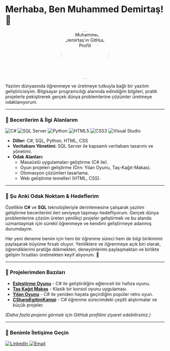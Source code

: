 # Merhaba, Ben Muhammed Demirtaş! 👋

<p align="center">
  <a href="https://github.com/mdmrtas">
    <img src="https://avatars.githubusercontent.com/u/senin_github_id_buraya?v=4" alt="Muhammed Demirtaş'ın GitHub Profili" width="150" style="border-radius: 50%;">
  </a>
</p>

Yazılım dünyasında öğrenmeye ve üretmeye tutkuyla bağlı bir yazılım geliştiricisiyim. Bilgisayar programcılığı alanında edindiğim bilgileri, pratik projelerle pekiştirerek gerçek dünya problemlerine çözümler üretmeye odaklanıyorum.

---

### 🚀 Becerilerim & İlgi Alanlarım

<p align="left">
  <img src="https://img.shields.io/badge/C%23-239120?style=for-the-badge&logo=c-sharp&logoColor=white" alt="C#">
  <img src="https://img.shields.io/badge/SQL_Server-CC2927?style=for-the-badge&logo=microsoft-sql-server&logoColor=white" alt="SQL Server">
  <img src="https://img.shields.io/badge/Python-3776AB?style=for-the-badge&logo=python&logoColor=white" alt="Python">
  <img src="https://img.shields.io/badge/HTML5-E34F26?style=for-the-badge&logo=html5&logoColor=white" alt="HTML5">
  <img src="https://img.shields.io/badge/CSS3-1572B6?style=for-the-badge&logo=css3&logoColor=white" alt="CSS3">
  <img src="https://img.shields.io/badge/Visual_Studio-5C2D91?style=for-the-badge&logo=visual-studio&logoColor=white" alt="Visual Studio">
</p>

* **Diller:** C#, SQL, Python, HTML, CSS
* **Veritabanı Yönetimi:** SQL Server ile kapsamlı veritabanı tasarımı ve yönetimi.
* **Odak Alanları:**
    * Masaüstü uygulamaları geliştirme (C# ile).
    * Oyun projeleri geliştirme (Örn: Yılan Oyunu, Taş-Kağıt-Makas).
    * Otomasyon çözümleri tasarlama.
    * Web geliştirme temelleri (HTML, CSS).

---

### 🌱 Şu Anki Odak Noktam & Hedeflerim

Özellikle **C#** ve **SQL** teknolojileriyle derinlemesine çalışarak yazılım geliştirme becerilerimi ileri seviyeye taşımayı hedefliyorum. Gerçek dünya problemlerine çözüm üreten yenilikçi projeler geliştirmek ve bu alanda uzmanlaşmak için sürekli öğrenmeye ve kendimi geliştirmeye adanmış durumdayım.

Her yeni deneme benim için hem bir öğrenme süreci hem de bilgi birikimimi paylaşarak büyüme fırsatı oluyor. Yeniliklere ve öğrenmeye açık biri olarak, öğrendiklerimi pratiğe dökmekten, deneyimlerimi paylaşmaktan ve birlikte gelişim fırsatları üretmekten keyif alıyorum. 🙌

---

### 🚀 Projelerimden Bazıları

* [**Eşleştirme Oyunu**](https://github.com/mdmrtas/EsletirmeOyunu) - C# ile geliştirdiğim eğlenceli bir hafıza oyunu.
* [**Taş Kağıt Makas**](https://github.com/mdmrtas/TasKagitMakasa) - Klasik bir konsol oyunu uygulaması.
* [**Yılan Oyunu**](https://github.com/mdmrtas/YilanOyunu) - C# ile yeniden hayata geçirdiğim popüler retro oyun.
* [**CSharpEgitimKampi**](https://github.com/mdmrtas/CSharpEgitimKampi) - C# öğrenme sürecimdeki çeşitli alıştırmalar ve küçük projeler.

*(Daha fazla projemi görmek için GitHub profilimi ziyaret edebilirsiniz.)*

---

### 💬 Benimle İletişime Geçin

<p align="left">
  <a href="https://www.linkedin.com/in/muhammed-demirta%C5%9F-9335582a8/" target="_blank">
    <img src="https://img.shields.io/badge/LinkedIn-0077B5?style=for-the-badge&logo=linkedin&logoColor=white" alt="LinkedIn">
  </a>
  <a href="https://mail.google.com/mail/u/2/#inbox" target="_blank">
    <img src="https://img.shields.io/badge/Email-D14836?style=for-the-badge&logo=gmail&logoColor=white" alt="Email">
  </a>
</p>
